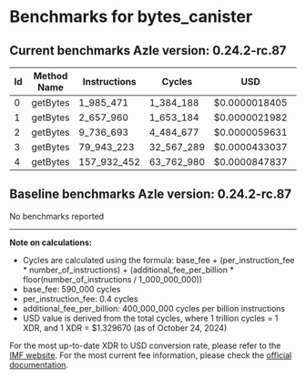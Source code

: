 # Benchmarks for bytes_canister

## Current benchmarks Azle version: 0.24.2-rc.87

| Id  | Method Name | Instructions | Cycles     | USD           | USD/Million Calls |
| --- | ----------- | ------------ | ---------- | ------------- | ----------------- |
| 0   | getBytes    | 1_985_471    | 1_384_188  | $0.0000018405 | $1.84             |
| 1   | getBytes    | 2_657_960    | 1_653_184  | $0.0000021982 | $2.19             |
| 2   | getBytes    | 9_736_693    | 4_484_677  | $0.0000059631 | $5.96             |
| 3   | getBytes    | 79_943_223   | 32_567_289 | $0.0000433037 | $43.30            |
| 4   | getBytes    | 157_932_452  | 63_762_980 | $0.0000847837 | $84.78            |

## Baseline benchmarks Azle version: 0.24.2-rc.87

No benchmarks reported

---

**Note on calculations:**

-   Cycles are calculated using the formula: base_fee + (per_instruction_fee \* number_of_instructions) + (additional_fee_per_billion \* floor(number_of_instructions / 1_000_000_000))
-   base_fee: 590_000 cycles
-   per_instruction_fee: 0.4 cycles
-   additional_fee_per_billion: 400_000_000 cycles per billion instructions
-   USD value is derived from the total cycles, where 1 trillion cycles = 1 XDR, and 1 XDR = $1.329670 (as of October 24, 2024)

For the most up-to-date XDR to USD conversion rate, please refer to the [IMF website](https://www.imf.org/external/np/fin/data/rms_sdrv.aspx).
For the most current fee information, please check the [official documentation](https://internetcomputer.org/docs/current/developer-docs/gas-cost#execution).
